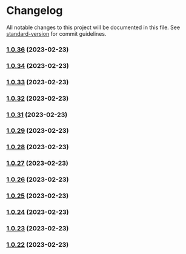 # Changelog

All notable changes to this project will be documented in this file. See [standard-version](https://github.com/conventional-changelog/standard-version) for commit guidelines.

### [1.0.36](https://github.com/indigopro/server/compare/v1.0.34...v1.0.36) (2023-02-23)

### [1.0.34](https://github.com/indigopro/server/compare/v1.0.33...v1.0.34) (2023-02-23)

### [1.0.33](https://github.com/indigopro/server/compare/v1.0.32...v1.0.33) (2023-02-23)

### [1.0.32](https://github.com/indigopro/server/compare/v1.0.31...v1.0.32) (2023-02-23)

### [1.0.31](https://github.com/indigopro/server/compare/v1.0.29...v1.0.31) (2023-02-23)

### [1.0.29](https://github.com/indigopro/server/compare/v1.0.28...v1.0.29) (2023-02-23)

### [1.0.28](https://github.com/indigopro/server/compare/v1.0.27...v1.0.28) (2023-02-23)

### [1.0.27](https://github.com/indigopro/server/compare/v1.0.26...v1.0.27) (2023-02-23)

### [1.0.26](https://github.com/indigopro/server/compare/v1.0.25...v1.0.26) (2023-02-23)

### [1.0.25](https://github.com/indigopro/server/compare/v1.0.24...v1.0.25) (2023-02-23)

### [1.0.24](https://github.com/indigopro/server/compare/v1.0.23...v1.0.24) (2023-02-23)

### [1.0.23](https://github.com/indigopro/server/compare/v1.0.20...v1.0.23) (2023-02-23)

### [1.0.22](https://github.com/indigopro/server/compare/v1.0.20...v1.0.22) (2023-02-23)
